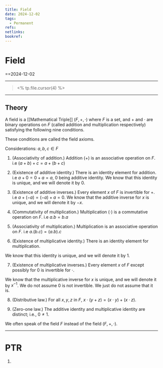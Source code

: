 ```yaml
---
title: Field
date: 2024-12-02
tags:
  - Permanent
refs: 
netlinks: 
bookref:
---
```

# Field
==2024-12-02

---
> <% tp.file.cursor(4) %>

---
## Theory

A field is a [[Mathematical Triple]] $(F,+,\cdot)$ where $F$ is a set, and $+$ and $\cdot$ are binary operations on $F$ (called addition and multiplication respectively) satisfying the following nine conditions.

These conditions are called the field axioms.

Considerations: $a,b,c\in F$

1. (Associativity of addition.) Addition $(+)$ is an associative operation on $F$. i.e $(a+b)+c=a+(b+c)$

2. (Existence of additive identity.) There is an identity element for addition. i.e $a+0=0+a=a$, 0 being additive identity. 
We know that this identity is unique, and we will denote it by $0$.

3. (Existence of additive inverses.) Every element $x$ of $F$ is invertible for $+$. i.e $a+(-a)=(-a)+a=0$.
We know that the additive inverse for $x$ is unique, and we will denote it by $-x$.

4. (Commutativity of multiplication.) Multiplication $(\cdot)$ is a commutative operation on $F$. i.e $a.b=b.a$

5. (Associativity of multiplication.) Multiplication is an associative operation on $F$. i.e $a.(b.c)=(a.b).c$

6. (Existence of multiplicative identity.) There is an identity element for multiplication.

We know that this identity is unique, and we will denote it by $1$.

7. (Existence of multiplicative inverses.) Every element $x$ of $F$ except possibly for $0$ is invertible for $\cdot$.

We know that the multiplicative inverse for $x$ is unique, and we will denote it by $x^{-1}$. We do not assume $0$ is not invertible. We just do not assume that it is.

8. (Distributive law.) For all $x,y,z$ in $F$, $x\cdot(y+z)=(x\cdot y)+(x\cdot z)$.

9. (Zero-one law.) The additive identity and multiplicative identity are distinct; i.e., $0\neq 1$.

We often speak of the field $F$ instead of the field $(F,+,\cdot)$. 

---
# PTR

1. 